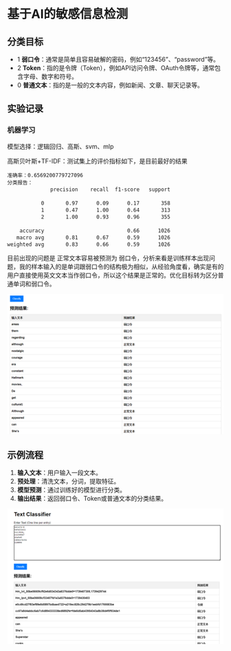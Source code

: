 # 基于AI的敏感信息检测

## **分类目标**

- 1 **弱口令**：通常是简单且容易破解的密码，例如“123456”、“password”等。
- 2 **Token**：指的是令牌（Token），例如API访问令牌、OAuth令牌等，通常包含字母、数字和符号。
- 0 **普通文本**：指的是一般的文本内容，例如新闻、文章、聊天记录等。

##  **实验记录**

### 机器学习

模型选择：逻辑回归、高斯、svm、mlp

高斯贝叶斯+TF-IDF：测试集上的评价指标如下，是目前最好的结果

```
准确率：0.6569200779727096
分类报告：
              precision    recall  f1-score   support

           0       0.97      0.09      0.17       358
           1       0.47      1.00      0.64       313
           2       1.00      0.93      0.96       355

    accuracy                           0.66      1026
   macro avg       0.81      0.67      0.59      1026
weighted avg       0.83      0.66      0.59      1026
```

目前出现的问题是 正常文本容易被预测为 弱口令，分析来看是训练样本出现问题，我的样本输入的是单词跟弱口令的结构极为相似，从经验角度看，确实是有的用户直接使用英文文本当作弱口令，所以这个结果是正常的。优化目标转为区分普通单词和弱口令。

<img src="./assets/image-20250214171929090.png" alt="image-20250214171929090" style="zoom: 80%;" />

## 示例流程

1. **输入文本**：用户输入一段文本。
2. **预处理**：清洗文本，分词，提取特征。
3. **模型预测**：通过训练好的模型进行分类。
4. **输出结果**：返回弱口令、Token或普通文本的分类结果。

<img src="./assets/image-20250214172300198.png" alt="image-20250214172300198" style="zoom:80%;" />
